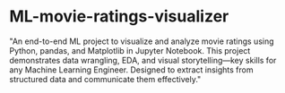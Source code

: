 # ML-movie-ratings-visualizer
"An end-to-end ML project to visualize and analyze movie ratings using Python, pandas, and Matplotlib in Jupyter Notebook. This project demonstrates data wrangling, EDA, and visual storytelling—key skills for any Machine Learning Engineer. Designed to extract insights from structured data and communicate them effectively."
